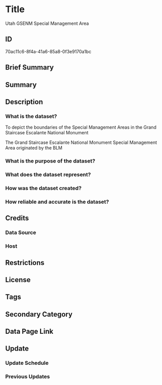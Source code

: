 # Title

Utah GSENM Special Management Area

## ID

70ac11c6-8f4a-41a6-85a8-0f3e9170a1bc

## Brief Summary

## Summary

## Description

### What is the dataset?

To depict the boundaries of the Special Management Areas in the Grand Staircase Escalante National Monument

The Grand Staircase Escalante National Monument Special Management Area originated by the BLM

### What is the purpose of the dataset?

### What does the dataset represent?

### How was the dataset created?

### How reliable and accurate is the dataset?

## Credits

### Data Source

### Host

## Restrictions

## License

## Tags

## Secondary Category

## Data Page Link

## Update

### Update Schedule

### Previous Updates
